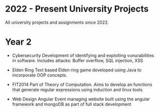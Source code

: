 # 2022 - Present University Projects
All university projects and assignments since 2022.

# Year 2
- Cybersecurity 
    Development of identifying and exploiting vunurabilities in software. Includes attacks: Buffer overflow, SQL injection, XSS

- Elden Ring
    Text based Elden ring game developed using Java to incorporate OOP concepts.

- FIT2014
    Part of Theory of Computation. Aims to develop an functions that generate regular expressions using induction and linux tools

- Web Design Angular
    Event managing website built using the angular framework and mongoDB as part of full stack development
    
